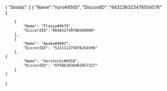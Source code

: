 {
    "Skidds": [
        {
            "Name":"Vyro#4500",
            "DiscordID": "843236323476504576"
        },
        
        {
            "Name": "Flaxyy#9679",
            "DiscordID":"864832759700389909"
        },
        {
            "Name": "Awake#4603",
            "DiscordID": "522111275078254596"
        },
	{
            "Name": "Verstecki#0550",
            "DiscordID": "875062038462857327"
        }
    ]
}
